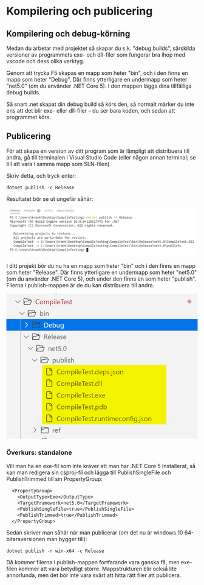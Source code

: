 # Kompilering och publicering

## Kompilering och debug-körning

Medan du arbetar med projektet så skapar du s.k. "debug builds", särskilda versioner av programmets exe- och dll-filer som fungerar bra ihop med vscode och dess olika verktyg.

Genom att trycka F5 skapas en mapp som heter "bin", och i den finns en mapp som heter "Debug". Där finns ytterligare en undermapp som heter "net5.0" \(om du använder .NET Core 5\). I den mappen läggs dina tillfälliga debug builds.

Så snart .net skapat din debug build så körs den, så normalt märker du inte ens att det blir exe- eller dll-filer – du ser bara koden, och sedan att programmet körs.

## Publicering

För att skapa en version av ditt program som är lämpligt att distribuera till andra, gå till terminalen i Visual Studio Code \(eller någon annan terminal; se till att vara i samma mapp som SLN-filen\).

Skriv detta, och tryck enter:

```text
dotnet publish -c Release
```

Resultatet bör se ut ungefär såhär:

![](.gitbook/assets/image%20%2831%29.png)

I ditt projekt bör du nu ha en mapp som heter "bin" och i den finns en mapp som heter "Release". Där finns ytterligare en undermapp som heter "net5.0" \(om du använder .NET Core 5\), och under den finns en som heter "publish". Filerna i publish-mappen är de du kan distribuera till andra.

![](.gitbook/assets/image%20%2832%29.png) 

### Överkurs: standalone

Vill man ha en exe-fil som inte kräver att man har .NET Core 5 installerat, så kan man redigera sin csproj-fil och lägga till PublishSingleFile och PublishTrimmed till sin PropertyGroup:

```markup
  <PropertyGroup>
    <OutputType>Exe</OutputType>
    <TargetFramework>net5.0</TargetFramework>
    <PublishSingleFile>true</PublishSingleFile>
    <PublishTrimmed>true</PublishTrimmed>
  </PropertyGroup>
```

Sedan skriver man såhär när man publicerar \(om det nu är windows 10 64-bitarsversionen man bygger till\):

```markup
dotnet publish -r win-x64 -c Release
```

Då kommer filerna i publish-mappen fortfarande vara ganska få, men exe-filen kommer att vara betydligt större. Mappstrukturen blir också lite annorlunda, men det bör inte vara svårt att hitta rätt filer att publicera.

